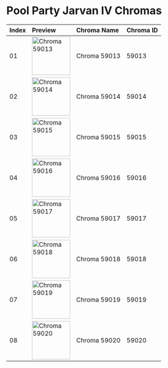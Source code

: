 # Pool Party Jarvan IV Chromas

| Index | Preview | Chroma Name | Chroma ID |
|:---|:---|:---|:---|
| 01 | <img src='https://raw.communitydragon.org/latest/plugins/rcp-be-lol-game-data/global/default/v1/champion-chroma-images/59/59013.png' alt='Chroma 59013' width='100'> | Chroma 59013 | 59013 |
| 02 | <img src='https://raw.communitydragon.org/latest/plugins/rcp-be-lol-game-data/global/default/v1/champion-chroma-images/59/59014.png' alt='Chroma 59014' width='100'> | Chroma 59014 | 59014 |
| 03 | <img src='https://raw.communitydragon.org/latest/plugins/rcp-be-lol-game-data/global/default/v1/champion-chroma-images/59/59015.png' alt='Chroma 59015' width='100'> | Chroma 59015 | 59015 |
| 04 | <img src='https://raw.communitydragon.org/latest/plugins/rcp-be-lol-game-data/global/default/v1/champion-chroma-images/59/59016.png' alt='Chroma 59016' width='100'> | Chroma 59016 | 59016 |
| 05 | <img src='https://raw.communitydragon.org/latest/plugins/rcp-be-lol-game-data/global/default/v1/champion-chroma-images/59/59017.png' alt='Chroma 59017' width='100'> | Chroma 59017 | 59017 |
| 06 | <img src='https://raw.communitydragon.org/latest/plugins/rcp-be-lol-game-data/global/default/v1/champion-chroma-images/59/59018.png' alt='Chroma 59018' width='100'> | Chroma 59018 | 59018 |
| 07 | <img src='https://raw.communitydragon.org/latest/plugins/rcp-be-lol-game-data/global/default/v1/champion-chroma-images/59/59019.png' alt='Chroma 59019' width='100'> | Chroma 59019 | 59019 |
| 08 | <img src='https://raw.communitydragon.org/latest/plugins/rcp-be-lol-game-data/global/default/v1/champion-chroma-images/59/59020.png' alt='Chroma 59020' width='100'> | Chroma 59020 | 59020 |
